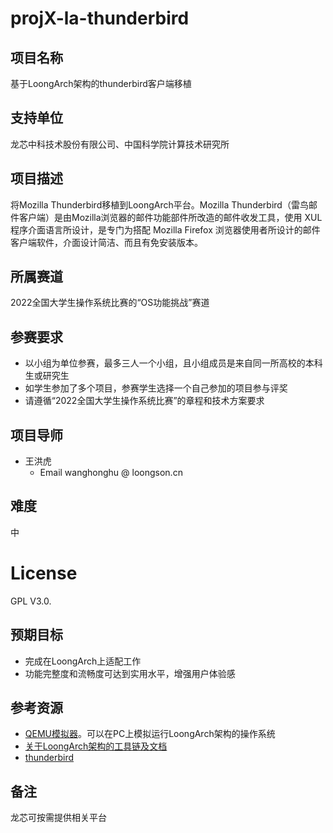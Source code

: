 # projX-la-thunderbird

## 项目名称

基于LoongArch架构的thunderbird客户端移植

## 支持单位

龙芯中科技术股份有限公司、中国科学院计算技术研究所

## 项目描述

将Mozilla Thunderbird移植到LoongArch平台。Mozilla Thunderbird（雷鸟邮件客户端）是由Mozilla浏览器的邮件功能部件所改造的邮件收发工具，使用 XUL 程序介面语言所设计，是专门为搭配 Mozilla Firefox 浏览器使用者所设计的邮件客户端软件，介面设计简洁、而且有免安装版本。

## 所属赛道

2022全国大学生操作系统比赛的“OS功能挑战”赛道

## 参赛要求

* 以小组为单位参赛，最多三人一个小组，且小组成员是来自同一所高校的本科生或研究生
* 如学生参加了多个项目，参赛学生选择一个自己参加的项目参与评奖
* 请遵循“2022全国大学生操作系统比赛”的章程和技术方案要求

## 项目导师

* 王洪虎
    - Email wanghonghu @ loongson.cn

## 难度

中

# License

GPL V3.0.

## 预期目标

* 完成在LoongArch上适配工作
* 功能完整度和流畅度可达到实用水平，增强用户体验感

## 参考资源

* [QEMU模拟器](https://github.com/yangxiaojuan-loongson/qemu/blob/tcg-dev/target/loongarch/README)。可以在PC上模拟运行LoongArch架构的操作系统
* [关于LoongArch架构的工具链及文档](https://github.com/loongson)
* [thunderbird](https://hg.mozilla.org/comm-central)

## 备注

龙芯可按需提供相关平台

